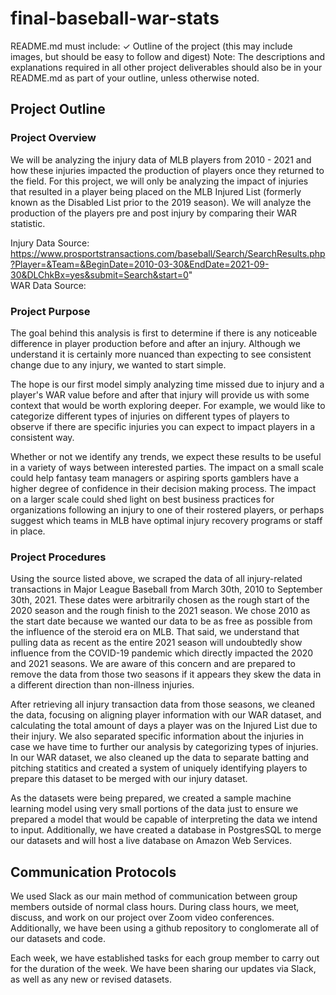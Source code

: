 # final-baseball-war-stats

README.md must include:
✓ Outline of the project (this may include images, but should be easy to follow and digest)
Note: The descriptions and explanations required in all other project deliverables should also be in your README.md as part of your outline, unless otherwise noted.

## Project Outline

### Project Overview
We will be analyzing the injury data of MLB players from 2010 - 2021 and how these injuries impacted the production of players once they returned to the field. For this project, we will only be analyzing the impact of injuries that resulted in a player being placed on the MLB Injured List (formerly known as the Disabled List prior to the 2019 season). We will analyze the production of the players pre and post injury by comparing their WAR statistic. 

Injury Data Source: https://www.prosportstransactions.com/baseball/Search/SearchResults.php?Player=&Team=&BeginDate=2010-03-30&EndDate=2021-09-30&DLChkBx=yes&submit=Search&start=0"    
WAR Data Source: 

### Project Purpose
The goal behind this analysis is first to determine if there is any noticeable difference in player production before and after an injury. Although we understand it is certainly more nuanced than expecting to see consistent change due to any injury, we wanted to start simple. 

The hope is our first model simply analyzing time missed due to injury and a player's WAR value before and after that injury will provide us with some context that would be worth exploring deeper. For example, we would like to categorize different types of injuries on different types of players to observe if there are specific injuries you can expect to impact players in a consistent way. 

Whether or not we identify any trends, we expect these results to be useful in a variety of ways between interested parties. The impact on a small scale could help fantasy team managers or aspiring sports gamblers have a higher degree of confidence in their decision making process. The impact on a larger scale could shed light on best business practices for organizations following an injury to one of their rostered players, or perhaps suggest which teams in MLB have optimal injury recovery programs or staff in place. 

### Project Procedures
Using the source listed above, we scraped the data of all injury-related transactions in Major League Baseball from March 30th, 2010 to September 30th, 2021. These dates were arbitrarily chosen as the rough start of the 2020 season and the rough finish to the 2021 season. We chose 2010 as the start date because we wanted our data to be as free as possible from the influence of the steroid era on MLB. That said, we understand that pulling data as recent as the entire 2021 season will undoubtedly show influence from the COVID-19 pandemic which directly impacted the 2020 and 2021 seasons. We are aware of this concern and are prepared to remove the data from those two seasons if it appears they skew the data in a different direction than non-illness injuries. 

After retrieving all injury transaction data from those seasons, we cleaned the data, focusing on aligning player information with our WAR dataset, and calculating the total amount of days a player was on the Injured List due to their injury. We also separated specific information about the injuries in case we have time to further our analysis by categorizing types of injuries. In our WAR dataset, we also cleaned up the data to separate batting and pitching statitics and created a system of uniquely identifying players to prepare this dataset to be merged with our injury dataset. 

As the datasets were being prepared, we created a sample machine learning model using very small portions of the data just to ensure we prepared a model that would be capable of interpreting the data we intend to input. Additionally, we have created a database in PostgresSQL to merge our datasets and will host a live database on Amazon Web Services. 


## Communication Protocols

We used Slack as our main method of communication between group members outside of normal class hours. During class hours, we meet, discuss, and work on our project over Zoom video conferences. Additionally, we have been using a github repository to conglomerate all of our datasets and code. 

Each week, we have established tasks for each group member to carry out for the duration of the week. We have been sharing our updates via Slack, as well as any new or revised datasets. 